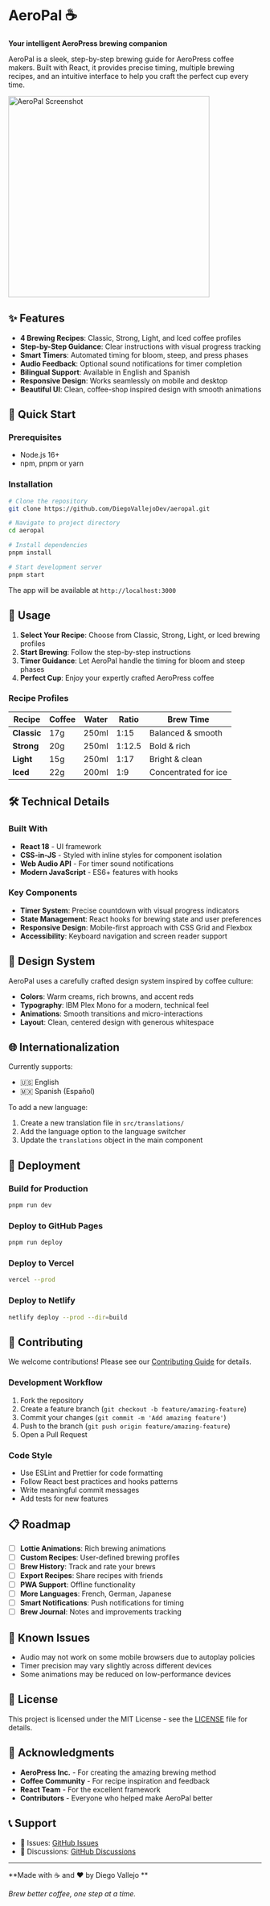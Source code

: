 # AeroPal ☕

**Your intelligent AeroPress brewing companion**

AeroPal is a sleek, step-by-step brewing guide for AeroPress coffee makers. Built with React, it provides precise timing, multiple brewing recipes, and an intuitive interface to help you craft the perfect cup every time.

<img src="./screenshot.png" alt="AeroPal Screenshot" width="400">

## ✨ Features

- **4 Brewing Recipes**: Classic, Strong, Light, and Iced coffee profiles
- **Step-by-Step Guidance**: Clear instructions with visual progress tracking
- **Smart Timers**: Automated timing for bloom, steep, and press phases
- **Audio Feedback**: Optional sound notifications for timer completion
- **Bilingual Support**: Available in English and Spanish
- **Responsive Design**: Works seamlessly on mobile and desktop
- **Beautiful UI**: Clean, coffee-shop inspired design with smooth animations

## 🚀 Quick Start

### Prerequisites

- Node.js 16+
- npm, pnpm or yarn

### Installation

```bash
# Clone the repository
git clone https://github.com/DiegoVallejoDev/aeropal.git

# Navigate to project directory
cd aeropal

# Install dependencies
pnpm install

# Start development server
pnpm start
```

The app will be available at `http://localhost:3000`

## 📱 Usage

1. **Select Your Recipe**: Choose from Classic, Strong, Light, or Iced brewing profiles
2. **Start Brewing**: Follow the step-by-step instructions
3. **Timer Guidance**: Let AeroPal handle the timing for bloom and steep phases
4. **Perfect Cup**: Enjoy your expertly crafted AeroPress coffee

### Recipe Profiles

| Recipe      | Coffee | Water | Ratio  | Brew Time            |
| ----------- | ------ | ----- | ------ | -------------------- |
| **Classic** | 17g    | 250ml | 1:15   | Balanced & smooth    |
| **Strong**  | 20g    | 250ml | 1:12.5 | Bold & rich          |
| **Light**   | 15g    | 250ml | 1:17   | Bright & clean       |
| **Iced**    | 22g    | 200ml | 1:9    | Concentrated for ice |

## 🛠️ Technical Details

### Built With

- **React 18** - UI framework
- **CSS-in-JS** - Styled with inline styles for component isolation
- **Web Audio API** - For timer sound notifications
- **Modern JavaScript** - ES6+ features with hooks

### Key Components

- **Timer System**: Precise countdown with visual progress indicators
- **State Management**: React hooks for brewing state and user preferences
- **Responsive Design**: Mobile-first approach with CSS Grid and Flexbox
- **Accessibility**: Keyboard navigation and screen reader support

## 🎨 Design System

AeroPal uses a carefully crafted design system inspired by coffee culture:

- **Colors**: Warm creams, rich browns, and accent reds
- **Typography**: IBM Plex Mono for a modern, technical feel
- **Animations**: Smooth transitions and micro-interactions
- **Layout**: Clean, centered design with generous whitespace

## 🌐 Internationalization

Currently supports:

- 🇺🇸 English
- 🇲🇽 Spanish (Español)

To add a new language:

1. Create a new translation file in `src/translations/`
2. Add the language option to the language switcher
3. Update the `translations` object in the main component

## 🚀 Deployment

### Build for Production

```bash
pnpm run dev
```

### Deploy to GitHub Pages

```bash
pnpm run deploy
```

### Deploy to Vercel

```bash
vercel --prod
```

### Deploy to Netlify

```bash
netlify deploy --prod --dir=build
```

## 🤝 Contributing

We welcome contributions! Please see our [Contributing Guide](CONTRIBUTING.md) for details.

### Development Workflow

1. Fork the repository
2. Create a feature branch (`git checkout -b feature/amazing-feature`)
3. Commit your changes (`git commit -m 'Add amazing feature'`)
4. Push to the branch (`git push origin feature/amazing-feature`)
5. Open a Pull Request

### Code Style

- Use ESLint and Prettier for code formatting
- Follow React best practices and hooks patterns
- Write meaningful commit messages
- Add tests for new features

## 📋 Roadmap

- [ ] **Lottie Animations**: Rich brewing animations
- [ ] **Custom Recipes**: User-defined brewing profiles
- [ ] **Brew History**: Track and rate your brews
- [ ] **Export Recipes**: Share recipes with friends
- [ ] **PWA Support**: Offline functionality
- [ ] **More Languages**: French, German, Japanese
- [ ] **Smart Notifications**: Push notifications for timing
- [ ] **Brew Journal**: Notes and improvements tracking

## 🐛 Known Issues

- Audio may not work on some mobile browsers due to autoplay policies
- Timer precision may vary slightly across different devices
- Some animations may be reduced on low-performance devices

## 📄 License

This project is licensed under the MIT License - see the [LICENSE](LICENSE) file for details.

## 🙏 Acknowledgments

- **AeroPress Inc.** - For creating the amazing brewing method
- **Coffee Community** - For recipe inspiration and feedback
- **React Team** - For the excellent framework
- **Contributors** - Everyone who helped make AeroPal better

## 📞 Support

- 🐛 Issues: [GitHub Issues](https://github.com/DiegoVallejoDev/aeropal/issues)
- 💬 Discussions: [GitHub Discussions](https://github.com/DiegoVallejoDev/aeropal/discussions)

---

**Made with ☕ and ❤️ by Diego Vallejo **

_Brew better coffee, one step at a time._
